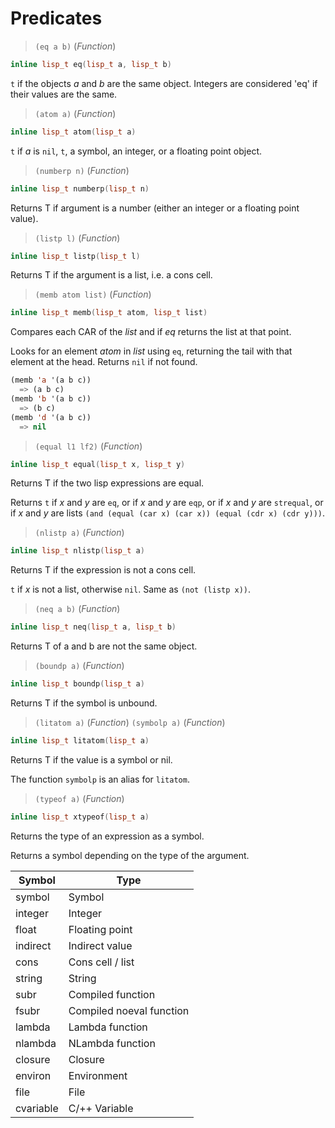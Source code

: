 # Predicates

> `(eq a b)` (_Function_)

```cpp
inline lisp_t eq(lisp_t a, lisp_t b)
```

`t` if the objects _a_ and _b_ are the same object. Integers are
considered 'eq' if their values are the same.

> `(atom a)` (_Function_)

```cpp
inline lisp_t atom(lisp_t a)
```

`t` if _a_ is `nil`, `t`, a symbol, an integer, or a floating point
object.

> `(numberp n)` (_Function_)

```cpp
inline lisp_t numberp(lisp_t n)
```

Returns T if argument is a number (either an integer or a floating
point value).

> `(listp l)` (_Function_)

```cpp
inline lisp_t listp(lisp_t l)
```

Returns T if the argument is a list, i.e. a cons cell.

> `(memb atom list)` (_Function_)

```cpp
inline lisp_t memb(lisp_t atom, lisp_t list)
```

Compares each CAR of the _list_ and if _eq_ returns the list at that
point.

Looks for an element _atom_ in _list_ using `eq`, returning the tail with
that element at the head. Returns `nil` if not found.

```lisp
(memb 'a '(a b c))
  => (a b c)
(memb 'b '(a b c))
  => (b c)
(memb 'd '(a b c))
  => nil
```

> `(equal l1 lf2)` (_Function_)

```cpp
inline lisp_t equal(lisp_t x, lisp_t y)
```

Returns T if the two lisp expressions are equal.

Returns `t` if _x_ and _y_ are `eq`, or if _x_ and _y_ are `eqp`, or if _x_
and _y_ are `strequal`, or if _x_ and _y_ are lists `(and (equal (car x)
(car x)) (equal (cdr x) (cdr y)))`.

> `(nlistp a)` (_Function_)

```cpp
inline lisp_t nlistp(lisp_t a)
```

Returns T if the expression is not a cons cell.

`t` if _x_ is not a list, otherwise `nil`. Same as `(not (listp x))`.

> `(neq a b)` (_Function_)

```cpp
inline lisp_t neq(lisp_t a, lisp_t b)
```

Returns T of a and b are not the same object.

> `(boundp a)` (_Function_)

```cpp
inline lisp_t boundp(lisp_t a)
```

Returns T if the symbol is unbound.

> `(litatom a)` (_Function_)
> `(symbolp a)` (_Function_)

```cpp
inline lisp_t litatom(lisp_t a)
```

Returns T if the value is a symbol or nil.

The function `symbolp` is an alias for `litatom`.

> `(typeof a)` (_Function_)

```cpp
inline lisp_t xtypeof(lisp_t a)
```

Returns the type of an expression as a symbol.

Returns a symbol depending on the type of the argument.

| Symbol    | Type                     |
|-----------|--------------------------|
| symbol    | Symbol                   |
| integer   | Integer                  |
| float     | Floating point           |
| indirect  | Indirect value           |
| cons      | Cons cell / list         |
| string    | String                   |
| subr      | Compiled function        |
| fsubr     | Compiled noeval function |
| lambda    | Lambda function          |
| nlambda   | NLambda function         |
| closure   | Closure                  |
| environ   | Environment              |
| file      | File                     |
| cvariable | C/++ Variable            |
